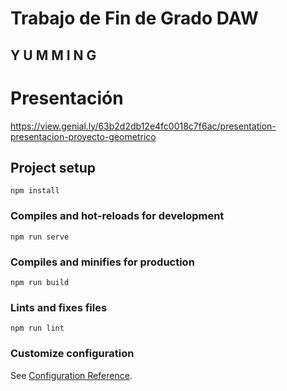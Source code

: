 # Trabajo de Fin de Grado DAW
## Y U M M I N G

# Presentación 

https://view.genial.ly/63b2d2db12e4fc0018c7f6ac/presentation-presentacion-proyecto-geometrico

## Project setup
```
npm install
```

### Compiles and hot-reloads for development
```
npm run serve
```

### Compiles and minifies for production
```
npm run build
```

### Lints and fixes files
```
npm run lint
```

### Customize configuration
See [Configuration Reference](https://cli.vuejs.org/config/).
